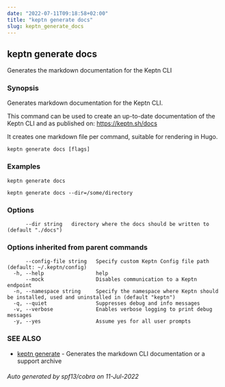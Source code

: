 ```yaml
---
date: "2022-07-11T09:18:58+02:00"
title: "keptn generate docs"
slug: keptn_generate_docs
---
```

## keptn generate docs

Generates the markdown documentation for the Keptn CLI

### Synopsis

Generates markdown documentation for the Keptn CLI.

This command can be used to create an up-to-date documentation of the Keptn CLI and as published on: https://keptn.sh/docs

It creates one markdown file per command, suitable for rendering in Hugo.


```
keptn generate docs [flags]
```

### Examples

```
keptn generate docs

keptn generate docs --dir=/some/directory
```

### Options

```
      --dir string   directory where the docs should be written to (default "./docs")
```

### Options inherited from parent commands

```
      --config-file string   Specify custom Keptn Config file path (default: ~/.keptn/config)
  -h, --help                 help
      --mock                 Disables communication to a Keptn endpoint
  -n, --namespace string     Specify the namespace where Keptn should be installed, used and uninstalled in (default "keptn")
  -q, --quiet                Suppresses debug and info messages
  -v, --verbose              Enables verbose logging to print debug messages
  -y, --yes                  Assume yes for all user prompts
```

### SEE ALSO

* [keptn generate](../keptn_generate/)	 - Generates the markdown CLI documentation or a support archive

###### Auto generated by spf13/cobra on 11-Jul-2022
